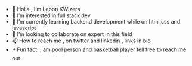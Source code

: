 - 👋 Holla , I’m Lebon KWizera
- 👀 I’m interested in full stack dev 
- 🌱 I’m currently learning backend development while on html,css and javascript 
- 💞️ I’m looking to collaborate on expert in this field  
- 📫 How to reach me , on twitter and linkedin , links in bio 
- ⚡ Fun fact: , am pool person and basketball player fell free to reach me out 

<!---
LeBon-io/LeBon-io is a ✨ special ✨ repository because its `README.md` (this file) appears on your GitHub profile.
You can click the Preview link to take a look at your changes.
--->
